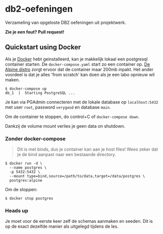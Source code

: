 # db2-oefeningen
Verzameling van opgeloste DB2 oefeningen uit projektwerk. 

**Zie je een fout? Pull request!**

## Quickstart using Docker

Als je [Docker](https://www.docker.com/) hebt geinstalleerd, kan je makkelijk lokaal een postgresql container starten. De `docker-compose.yaml` start zo een container op. [De Alpine distro](https://www.alpinelinux.org/) zorgt ervoor dat de container maar 200mb inpakt. Het ander voordeel is dat je alles 'from scratch' kan doen als je een labo opnieuw wil maken.

```console
$ docker-compose up
db_1  |  Starting PostgreSQL ...
```

Je kan via PGAdmin connecteren met de lokale database op `localhost:5432` met user `root`, password `verygood` en database `main`.

Om de container te stoppen, do control+C of `docker-compose down`.

Dankzij de volume mount verlies je geen data on shutdown.

### Zonder docker-compose

>Dit is met binds, dus je container kan aan je host files! Wees zeker dat je de bind aanpast naar een bestaande directory.


```console
$ docker run -d \
  --name postgres \
  -p 5432:5432 \
  --mount type=bind,source=/path/to/data,target=/data/postgres \
  postgres:alpine
```

Om de stoppen:

```console
$ docker stop postgres
```

### Heads up

Je moet voor de eerste keer zelf de schemas aanmaken en seeden. Dit is op de exact dezelfde manier als uitgelegd tijdens de les.